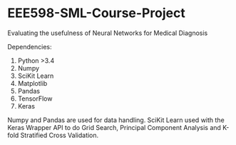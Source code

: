 # EEE598-SML-Course-Project
Evaluating the usefulness of Neural Networks for Medical Diagnosis

Dependencies:
1. Python >3.4
2. Numpy
3. SciKit Learn
4. Matplotlib
5. Pandas
6. TensorFlow
7. Keras

Numpy and Pandas are used for data handling.
SciKit Learn used with the Keras Wrapper API to do Grid Search, Principal Component Analysis and K-fold Stratified Cross Validation.


